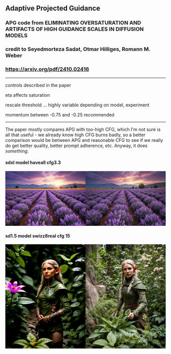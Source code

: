 ## Adaptive Projected Guidance ##
### APG code from ELIMINATING OVERSATURATION AND ARTIFACTS OF HIGH GUIDANCE SCALES IN DIFFUSION MODELS ###
### credit to Seyedmorteza Sadat, Otmar Hilliges, Romann M. Weber ###
### https://arxiv.org/pdf/2410.02416 ###
---
controls described in the paper

eta affects saturation

rescale threshold ... highly variable depending on model, experiment

momentum between -0.75 and -0.25 recommended

---
The paper mostly compares APG with too-high CFG, which I'm not sure is all that useful - we already know high CFG burns badly, so a better comparison would be between APG and reasonable CFG to see if we really do get better quality, better prompt adherence, etc.
Anyway, it does *something*.

#### sdxl model haveall cfg3.3 ####
![](lavender2.png) 

#### sd1.5 model swizz8real cfg 15 ####
![](woodelves2.png) 
